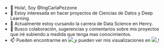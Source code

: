 - 👋 Hola!, Soy @IngCarlaPezzone
- 👀 Estoy interesada en hacer proyectos de Ciencias de Datos y Deep Learning.
- 🌱 Actualmente estoy cursando la carrera de Data Science en Henry.
- 💞️ Busco colaboración, sugerencias y comentarios sobre mis proyectos que iré subiendo a medida que tenga mas conocimientos.
- 📫 Pueden encontrarme en <a target="_blank" href="https://www.linkedin.com/in/ingambcarlapezzone/">
  <img src="https://img.shields.io/badge/LinkedIn-0077B5?style=for-the-badge&logo=linkedin&logoColor=white"/>
</a> y pueden ver mis visualizaciones en <a target="_blank" href="https://public.tableau.com/app/profile/carla.pezzone">
  <img src="https://img.shields.io/badge/Tableau-E97627?style=for-the-badge&logo=Tableau&logoColor=white"/>
</a>!

<!---
IngCarlaPezzone/IngCarlaPezzone is a ✨ special ✨ repository because its `README.md` (this file) appears on your GitHub profile.
You can click the Preview link to take a look at your changes.
--->
